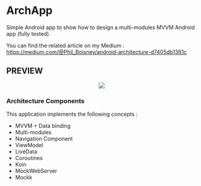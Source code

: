 # ArchApp
Simple Android app to show how to design a multi-modules MVVM Android app (fully tested).

You can find the related article on my Medium : https://medium.com/@Phil_Boisney/android-architecture-d7405db1361c

## PREVIEW
<p align="center">
 <img src ="https://cdn-images-1.medium.com/max/800/1*Sorl2k9CBRPKA_fQ5rauWA.png"/>
</p>

### Architecture Components
This application implements the following concepts :
- MVVM + Data binding
- Multi-modules
- Navigation Component
- ViewModel
- LiveData
- Coroutines
- Koin
- MockWebServer
- Mockk